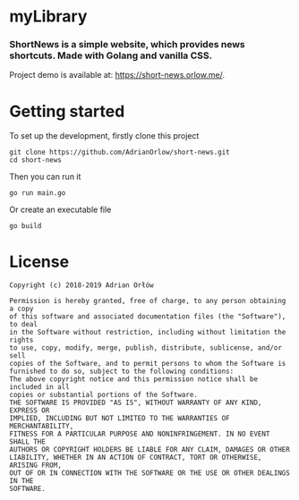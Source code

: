 # myLibrary

### ShortNews is a simple website, which provides news shortcuts. Made with Golang and vanilla CSS.

Project demo is available at: https://short-news.orlow.me/.

# Getting started
To set up the development, firstly clone this project
```
git clone https://github.com/AdrianOrlow/short-news.git
cd short-news
```
Then you can run it
```
go run main.go
```
Or create an executable file
```
go build
```
# License

```
Copyright (c) 2018-2019 Adrian Orłów

Permission is hereby granted, free of charge, to any person obtaining a copy
of this software and associated documentation files (the "Software"), to deal
in the Software without restriction, including without limitation the rights
to use, copy, modify, merge, publish, distribute, sublicense, and/or sell
copies of the Software, and to permit persons to whom the Software is
furnished to do so, subject to the following conditions:
The above copyright notice and this permission notice shall be included in all
copies or substantial portions of the Software.
THE SOFTWARE IS PROVIDED "AS IS", WITHOUT WARRANTY OF ANY KIND, EXPRESS OR
IMPLIED, INCLUDING BUT NOT LIMITED TO THE WARRANTIES OF MERCHANTABILITY,
FITNESS FOR A PARTICULAR PURPOSE AND NONINFRINGEMENT. IN NO EVENT SHALL THE
AUTHORS OR COPYRIGHT HOLDERS BE LIABLE FOR ANY CLAIM, DAMAGES OR OTHER
LIABILITY, WHETHER IN AN ACTION OF CONTRACT, TORT OR OTHERWISE, ARISING FROM,
OUT OF OR IN CONNECTION WITH THE SOFTWARE OR THE USE OR OTHER DEALINGS IN THE
SOFTWARE.
```
